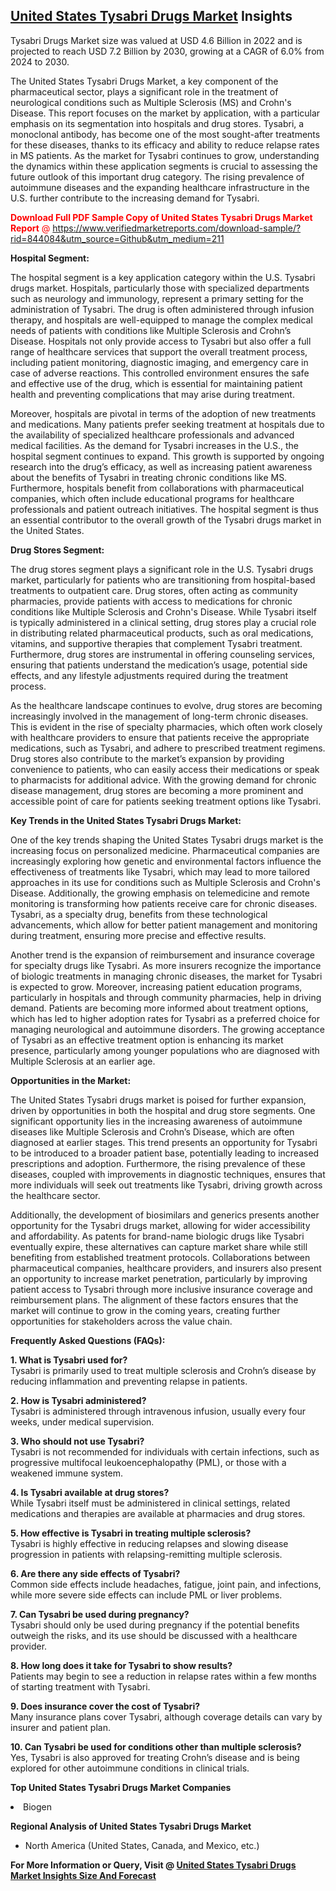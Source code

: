 <h2><a href="https://www.verifiedmarketreports.com/download-sample/?rid=844084&amp;utm_source=Github&amp;utm_medium=211" target="_blank">United States Tysabri Drugs Market</a> Insights</h2><p>Tysabri Drugs Market size was valued at USD 4.6 Billion in 2022 and is projected to reach USD 7.2 Billion by 2030, growing at a CAGR of 6.0% from 2024 to 2030.</p><p><p>The United States Tysabri Drugs Market, a key component of the pharmaceutical sector, plays a significant role in the treatment of neurological conditions such as Multiple Sclerosis (MS) and Crohn's Disease. This report focuses on the market by application, with a particular emphasis on its segmentation into hospitals and drug stores. Tysabri, a monoclonal antibody, has become one of the most sought-after treatments for these diseases, thanks to its efficacy and ability to reduce relapse rates in MS patients. As the market for Tysabri continues to grow, understanding the dynamics within these application segments is crucial to assessing the future outlook of this important drug category. The rising prevalence of autoimmune diseases and the expanding healthcare infrastructure in the U.S. further contribute to the increasing demand for Tysabri. <p><span class=""><span style="color: #ff0000;"><strong>Download Full PDF Sample Copy of United States Tysabri Drugs Market Report</strong> @ </span><a href="https://www.verifiedmarketreports.com/download-sample/?rid=844084&amp;utm_source=Github&amp;utm_medium=211" target="_blank">https://www.verifiedmarketreports.com/download-sample/?rid=844084&amp;utm_source=Github&amp;utm_medium=211</a></span></p></p><p><strong>Hospital Segment:</strong></p><p>The hospital segment is a key application category within the U.S. Tysabri drugs market. Hospitals, particularly those with specialized departments such as neurology and immunology, represent a primary setting for the administration of Tysabri. The drug is often administered through infusion therapy, and hospitals are well-equipped to manage the complex medical needs of patients with conditions like Multiple Sclerosis and Crohn’s Disease. Hospitals not only provide access to Tysabri but also offer a full range of healthcare services that support the overall treatment process, including patient monitoring, diagnostic imaging, and emergency care in case of adverse reactions. This controlled environment ensures the safe and effective use of the drug, which is essential for maintaining patient health and preventing complications that may arise during treatment.<p>Moreover, hospitals are pivotal in terms of the adoption of new treatments and medications. Many patients prefer seeking treatment at hospitals due to the availability of specialized healthcare professionals and advanced medical facilities. As the demand for Tysabri increases in the U.S., the hospital segment continues to expand. This growth is supported by ongoing research into the drug’s efficacy, as well as increasing patient awareness about the benefits of Tysabri in treating chronic conditions like MS. Furthermore, hospitals benefit from collaborations with pharmaceutical companies, which often include educational programs for healthcare professionals and patient outreach initiatives. The hospital segment is thus an essential contributor to the overall growth of the Tysabri drugs market in the United States.</p><p><strong>Drug Stores Segment:</strong></p><p>The drug stores segment plays a significant role in the U.S. Tysabri drugs market, particularly for patients who are transitioning from hospital-based treatments to outpatient care. Drug stores, often acting as community pharmacies, provide patients with access to medications for chronic conditions like Multiple Sclerosis and Crohn's Disease. While Tysabri itself is typically administered in a clinical setting, drug stores play a crucial role in distributing related pharmaceutical products, such as oral medications, vitamins, and supportive therapies that complement Tysabri treatment. Furthermore, drug stores are instrumental in offering counseling services, ensuring that patients understand the medication’s usage, potential side effects, and any lifestyle adjustments required during the treatment process.<p>As the healthcare landscape continues to evolve, drug stores are becoming increasingly involved in the management of long-term chronic diseases. This is evident in the rise of specialty pharmacies, which often work closely with healthcare providers to ensure that patients receive the appropriate medications, such as Tysabri, and adhere to prescribed treatment regimens. Drug stores also contribute to the market’s expansion by providing convenience to patients, who can easily access their medications or speak to pharmacists for additional advice. With the growing demand for chronic disease management, drug stores are becoming a more prominent and accessible point of care for patients seeking treatment options like Tysabri.</p><p><strong>Key Trends in the United States Tysabri Drugs Market:</strong></p><p>One of the key trends shaping the United States Tysabri drugs market is the increasing focus on personalized medicine. Pharmaceutical companies are increasingly exploring how genetic and environmental factors influence the effectiveness of treatments like Tysabri, which may lead to more tailored approaches in its use for conditions such as Multiple Sclerosis and Crohn's Disease. Additionally, the growing emphasis on telemedicine and remote monitoring is transforming how patients receive care for chronic diseases. Tysabri, as a specialty drug, benefits from these technological advancements, which allow for better patient management and monitoring during treatment, ensuring more precise and effective results.</p><p>Another trend is the expansion of reimbursement and insurance coverage for specialty drugs like Tysabri. As more insurers recognize the importance of biologic treatments in managing chronic diseases, the market for Tysabri is expected to grow. Moreover, increasing patient education programs, particularly in hospitals and through community pharmacies, help in driving demand. Patients are becoming more informed about treatment options, which has led to higher adoption rates for Tysabri as a preferred choice for managing neurological and autoimmune disorders. The growing acceptance of Tysabri as an effective treatment option is enhancing its market presence, particularly among younger populations who are diagnosed with Multiple Sclerosis at an earlier age.</p><p><strong>Opportunities in the Market:</strong></p><p>The United States Tysabri drugs market is poised for further expansion, driven by opportunities in both the hospital and drug store segments. One significant opportunity lies in the increasing awareness of autoimmune diseases like Multiple Sclerosis and Crohn’s Disease, which are often diagnosed at earlier stages. This trend presents an opportunity for Tysabri to be introduced to a broader patient base, potentially leading to increased prescriptions and adoption. Furthermore, the rising prevalence of these diseases, coupled with improvements in diagnostic techniques, ensures that more individuals will seek out treatments like Tysabri, driving growth across the healthcare sector.</p><p>Additionally, the development of biosimilars and generics presents another opportunity for the Tysabri drugs market, allowing for wider accessibility and affordability. As patents for brand-name biologic drugs like Tysabri eventually expire, these alternatives can capture market share while still benefiting from established treatment protocols. Collaborations between pharmaceutical companies, healthcare providers, and insurers also present an opportunity to increase market penetration, particularly by improving patient access to Tysabri through more inclusive insurance coverage and reimbursement plans. The alignment of these factors ensures that the market will continue to grow in the coming years, creating further opportunities for stakeholders across the value chain.</p><p><strong>Frequently Asked Questions (FAQs):</strong></p><p><strong>1. What is Tysabri used for?</strong><br>Tysabri is primarily used to treat multiple sclerosis and Crohn’s disease by reducing inflammation and preventing relapse in patients.</p><p><strong>2. How is Tysabri administered?</strong><br>Tysabri is administered through intravenous infusion, usually every four weeks, under medical supervision.</p><p><strong>3. Who should not use Tysabri?</strong><br>Tysabri is not recommended for individuals with certain infections, such as progressive multifocal leukoencephalopathy (PML), or those with a weakened immune system.</p><p><strong>4. Is Tysabri available at drug stores?</strong><br>While Tysabri itself must be administered in clinical settings, related medications and therapies are available at pharmacies and drug stores.</p><p><strong>5. How effective is Tysabri in treating multiple sclerosis?</strong><br>Tysabri is highly effective in reducing relapses and slowing disease progression in patients with relapsing-remitting multiple sclerosis.</p><p><strong>6. Are there any side effects of Tysabri?</strong><br>Common side effects include headaches, fatigue, joint pain, and infections, while more severe side effects can include PML or liver problems.</p><p><strong>7. Can Tysabri be used during pregnancy?</strong><br>Tysabri should only be used during pregnancy if the potential benefits outweigh the risks, and its use should be discussed with a healthcare provider.</p><p><strong>8. How long does it take for Tysabri to show results?</strong><br>Patients may begin to see a reduction in relapse rates within a few months of starting treatment with Tysabri.</p><p><strong>9. Does insurance cover the cost of Tysabri?</strong><br>Many insurance plans cover Tysabri, although coverage details can vary by insurer and patient plan.</p><p><strong>10. Can Tysabri be used for conditions other than multiple sclerosis?</strong><br>Yes, Tysabri is also approved for treating Crohn’s disease and is being explored for other autoimmune conditions in clinical trials.</p></p><p><strong>Top United States Tysabri Drugs Market Companies</strong></p><div data-test-id=""><p><li>Biogen</li></p><div><strong>Regional Analysis of&nbsp;United States Tysabri Drugs Market</strong></div><ul><li dir="ltr"><p dir="ltr">North America&nbsp;(United States, Canada, and Mexico, etc.)</p></li></ul><p><strong>For More Information or Query, Visit @&nbsp;</strong><strong><a href="https://www.verifiedmarketreports.com/product/tysabri-drugs-market/?utm_source=Github&amp;utm_medium=211" target="_blank">United States Tysabri Drugs Market Insights Size And Forecast</a></strong></p></div>
